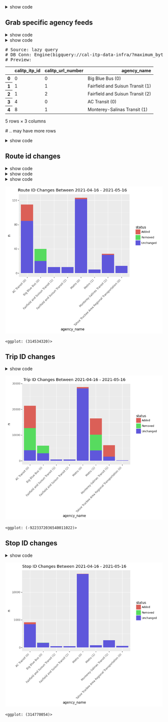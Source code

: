 <details>

<summary>show code</summary>



```python
from siuba import *
from siuba.sql import LazyTbl
from siuba.dply import vector as vec
from siuba.dply.vector import n

from plotnine import *

from sqlalchemy import create_engine

# TODO: once calitp package is up, should be able to use
# that to get the relevant tables
%run ../_gtfs_schedule_views/ipynb/_setup.ipynb

tbl = AutoTable(
    engine,
    lambda s: s.replace(".", "_").replace("test_", ""),
    lambda s: "test_" not in s and "__staging" not in s
)
```


</details>

## Grab specific agency feeds

<details>

<summary>show code</summary>



```python
DATE_START="2021-04-16"
DATE_END="2021-05-16"

THE_FUTURE="2099-01-01"


EXAMPLE_AGENCY_NAMES = [
    "Tahoe Truckee Area Regional Transportation",
    "Metro",
    "Monterey-Salinas Transit",
    "Fairfield and Suisun Transit",
    "AC Transit",
    "Big Blue Bus"
]
```


</details>

<details>

<summary>show code</summary>



```python
tbl_feeds = (
    tbl.gtfs_schedule_calitp_status()
    >> select(
        _.calitp_itp_id == _.itp_id, _.calitp_url_number == _.url_number, _.agency_name
    )
    >> filter(_.agency_name.isin(EXAMPLE_AGENCY_NAMES))

    >> mutate(agency_name = _.agency_name + " (" + _.calitp_url_number.astype(str) + ")")
)

# will be used to limit the number of feeds shown in data
join_feeds = inner_join(_, tbl_feeds, ["calitp_itp_id", "calitp_url_number"])

tbl_feeds
```


</details>




<div><pre># Source: lazy query
# DB Conn: Engine(bigquery://cal-itp-data-infra/?maximum_bytes_billed=100000000)
# Preview:
</pre><table border="0" class="dataframe">
  <thead>
    <tr style="text-align: right;">
      <th></th>
      <th>calitp_itp_id</th>
      <th>calitp_url_number</th>
      <th>agency_name</th>
    </tr>
  </thead>
  <tbody>
    <tr>
      <th>0</th>
      <td>0</td>
      <td>0</td>
      <td>Big Blue Bus (0)</td>
    </tr>
    <tr>
      <th>1</th>
      <td>1</td>
      <td>1</td>
      <td>Fairfield and Suisun Transit (1)</td>
    </tr>
    <tr>
      <th>2</th>
      <td>1</td>
      <td>2</td>
      <td>Fairfield and Suisun Transit (2)</td>
    </tr>
    <tr>
      <th>3</th>
      <td>4</td>
      <td>0</td>
      <td>AC Transit (0)</td>
    </tr>
    <tr>
      <th>4</th>
      <td>8</td>
      <td>1</td>
      <td>Monterey-Salinas Transit (1)</td>
    </tr>
  </tbody>
</table>
<p>5 rows × 3 columns</p><p># .. may have more rows</p></div>



<details>

<summary>show code</summary>



```python
def query_id_changes(start_table, end_table, id_vars, agg=False):
    sym_id_vars = [_[k] for k in id_vars]

    is_in_start = start_table >> select(*id_vars) >> mutate(is_in_start=True)
    is_in_end = end_table >> select(*id_vars) >> mutate(is_in_end=True)

    tallies = (
        is_in_start
        >> full_join(_, is_in_end, id_vars)
        >> count(*sym_id_vars, _.is_in_start, _.is_in_end)
        >> mutate(
            status=case_when(
                _,
                {
                    _.is_in_end.isna(): "Removed",
                    _.is_in_start.isna(): "Added",
                    True: "Unchanged",
                },
            )
        )
    )
    
    if agg:
        return tallies >> count(*sym_id_vars[:-1], _.status)
    
    return tallies

def fetch_date(table, date, future_date = THE_FUTURE):
    return table >> filter(_.calitp_extracted_at <= date, _.calitp_deleted_at.fillna(future_date) > date)
```


</details>

## Route id changes

<details>

<summary>show code</summary>



```python
routes_start = (tbl.gtfs_schedule_type2_routes()
    >> filter(_.calitp_extracted_at <= DATE_START, _.calitp_deleted_at.fillna(THE_FUTURE) > DATE_START)
)

routes_end = (tbl.gtfs_schedule_type2_routes()
    >> filter(_.calitp_extracted_at <= DATE_END, _.calitp_deleted_at.fillna(THE_FUTURE) > DATE_END)
)
```


</details>

<details>

<summary>show code</summary>



```python
keep_keys = ("calitp_itp_id", "calitp_url_number", "route_id")

route_id_changes = (
    routes_start
    >> select(*keep_keys)
    >> mutate(is_in_start=True)
    >> full_join(
        _, routes_end >> select(*keep_keys) >> mutate(is_in_end=True), keep_keys
    )
    >> count(_.calitp_itp_id, _.calitp_url_number, _.is_in_start, _.is_in_end)
    >> mutate(
        status=case_when(
            _,
            {
                _.is_in_end.isna(): "Removed",
                _.is_in_start.isna(): "Added",
                True: "Unchanged",                
            },
        )
    )
)
```


</details>

<details>

<summary>show code</summary>



```python
(
    route_id_changes
    >> join_feeds
    >> collect()
    >> ggplot(aes("agency_name", "n", fill="status"))
    + geom_col()
    + theme(axis_text_x=element_text(angle=45, hjust=1))
    + labs(title = "Route ID Changes Between %s - %s"% (DATE_START, DATE_END))
)
```


</details>


    
![png](gtfs_schedule_id_changes_files/gtfs_schedule_id_changes_8_0.png)
    





    <ggplot: (314534320)>



## Trip ID changes

<details>

<summary>show code</summary>



```python
trips_start = fetch_date(tbl.gtfs_schedule_type2_trips(), DATE_START)
trips_end = fetch_date(tbl.gtfs_schedule_type2_trips(), DATE_END)

(
    query_id_changes(
        trips_start,
        trips_end,
        ["calitp_itp_id", "calitp_url_number", "trip_id"],
        agg=True,
    )
    >> join_feeds
    >> collect()
    >> ggplot(aes("agency_name", "n", fill="status"))
    + geom_col()
    + theme(axis_text_x=element_text(angle=45, hjust=1))
    + labs(title = "Trip ID Changes Between %s - %s"% (DATE_START, DATE_END))
    
)
```


</details>


    
![png](gtfs_schedule_id_changes_files/gtfs_schedule_id_changes_10_0.png)
    





    <ggplot: (-9223372036540011022)>



## Stop ID changes

<details>

<summary>show code</summary>



```python
stops_start = fetch_date(tbl.gtfs_schedule_type2_stops(), DATE_START)
stops_end = fetch_date(tbl.gtfs_schedule_type2_stops(), DATE_END)

(
    query_id_changes(
        stops_start,
        stops_end,
        ["calitp_itp_id", "calitp_url_number", "stop_id"],
        agg=True,
    )
    >> join_feeds
    >> collect()
    >> ggplot(aes("agency_name", "n", fill="status"))
    + geom_col()
    + theme(axis_text_x=element_text(angle=45, hjust=1))
    + labs(title = "Stop ID Changes Between %s - %s"% (DATE_START, DATE_END))
    
)
```


</details>


    
![png](gtfs_schedule_id_changes_files/gtfs_schedule_id_changes_12_0.png)
    





    <ggplot: (314770054)>



